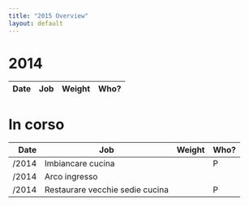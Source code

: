 ```yaml
---
title: "2015 Overview"
layout: default
---
```


# 2014

| Date        | Job           | Weight  | Who? |
| -----------:| ------------- | -------:| ---- |

# In corso

| Date        | Job           | Weight  | Who? |
| -----------:| ------------- | -------:| ---- |
|   /2014 | Imbiancare cucina |  | P |
|   /2014 | Arco ingresso |  | |
|   /2014 | Restaurare vecchie sedie cucina | |P|
